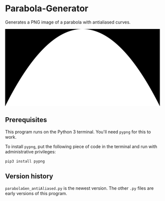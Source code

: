 # Parabola-Generator
Generates a PNG image of a parabola with antialiased curves.

<img src="/img/parabola_antialiased.png" alt="Antialiased Parabola" width="625"/>

## Prerequisites
This program runs on the Python 3 terminal. You'll need `pypng` for this to work.

To install `pypng`, put the following piece of code in the terminal and run with administrative privileges:
~~~~ 
pip3 install pypng
~~~~

## Version history
`parabolaGen_antiAliased.py` is the newest version. The other `.py` files are early versions of this program.
